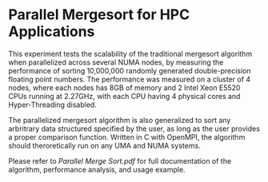 # Parallel Mergesort for HPC Applications

This experiment tests the scalability of the traditional mergesort algorithm when parallelized across several NUMA nodes, by measuring the performance of sorting 10,000,000 randomly generated double-precision floating point numbers. The performance was measured on a cluster of 4 nodes, where each nodes has 8GB of memory and 2 Intel Xeon E5520 CPUs running at 2.27GHz, with each CPU having 4 physical cores and Hyper-Threading disabled. 

The parallelized mergesort algorithm is also generalized to sort any arbritrary data structured specified by the user, as long as the user provides a proper comparison function. Written in C with OpenMPI, the algorithm should theroretically run on any UMA and NUMA systems. 


Please refer to _Parallel Merge Sort.pdf_ for full documentation of the algorithm, performance analysis, and usage example.
